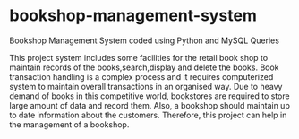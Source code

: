 # bookshop-management-system
Bookshop Management System coded using Python and MySQL Queries

This project system includes some facilities for the retail book shop to maintain records of the books,search,display and delete the books.
Book  transaction handling is a complex process and it requires computerized system to maintain overall transactions in an organised way. Due to heavy demand of books in this competitive world, bookstores are required to store large amount of data and  record them.  Also, a bookshop should maintain up to date information about the customers. Therefore, this project can help in the management of a bookshop.


